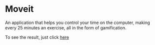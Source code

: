 # Moveit

An application that helps you control your time on the computer, making every 25 minutes an exercise, all in the form of gamification.

To see the result, just click [here](https://moveit-ckrg.vercel.app/)
